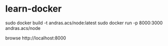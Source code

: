 # learn-docker

sudo docker build -t andras.acs/node:latest
sudo docker run -p 8000:3000 andras.acs/node

browse http://localhost:8000
